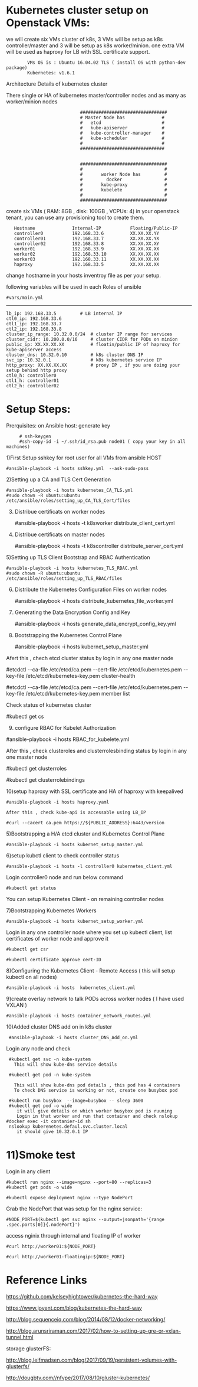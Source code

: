 
# Kubernetes cluster setup on Openstack VMs:

we will create six VMs cluster of k8s, 3 VMs will be setup as k8s controller/master and 3 will be setup as k8s worker/minion.
one extra VM will be used as haproxy for LB with SSL certificate support.

            VMs OS is : Ubuntu 16.04.02 TLS ( install OS with python-dev package)
            Kubernetes: v1.6.1


Architecture Details of kubernetes cluster

 There single or HA of kubernetes master/controller nodes and as many as worker/minion nodes
                                     
 
                                #################################  
                                # Master Node has              #
                                #   etcd                       #
                                #   kube-apiserver             #
                                #   kube-controller-manager    #
                                #   kube-scheduler             #
                                #                              #
                                ################################


                                #################################  
                                #                               # 
                                #       worker Node has         #
                                #         docker                #
                                #       kube-proxy              #
                                #       kubelete                #
                                #                               #
                                #################################
                                      

create six VMs ( RAM: 8GB , disk: 100GB , VCPUs: 4) in your openstack tenant, you can use any provisioning tool to create them.
      
       Hostname              Internal-IP           Floating/Public-IP
       controller0           192.168.33.6          XX.XX.XX.YY
       controller01          192.168.33.7          XX.XX.XX.YX
       controller02          192.168.33.8          XX.XX.XX.XY
       worker01              192.168.33.9          XX.XX.XX.XX
       worker02              192.168.33.10         XX.XX.XX.XX
       worker03              192.168.33.11         XX.XX.XX.XX
       haproxy               192.168.33.5          XX.XX.XX.XX


change hostname in your hosts inventroy file as per your setup.

following variables will be used in each Roles of ansible

    #vars/main.yml

   ---
   	lb_ip: 192.168.33.5         # LB internal IP
   	ctl0_ip: 192.168.33.6
	ctl1_ip: 192.168.33.7
	ctl2_ip: 192.168.33.8
	cluster_ip_range: 10.32.0.0/24  # cluster IP range for services
	cluster_cidr: 10.200.0.0/16     # cluster CIDR for PODs on minion
	public_ip: XX.XX.XX.XX          # floatin/public IP of haproxy for kube-apiserver access
	cluster_dns: 10.32.0.10         # k8s cluster DNS IP
	svc_ip: 10.32.0.1               # k8s kubernetes service IP
	http_proxy: XX.XX.XX.XX         # proxy IP , if you are doing your setup behind http proxy      
	ctl0_h: controller0
	ctl1_h: controller01
	ctl2_h: controller02

# Setup Steps:
Prerquisites:
  on Ansible host:
   generate key 
     
         # ssh-keygen
         #ssh-copy-id -i ~/.ssh/id_rsa.pub node01 ( copy your key in all machines)

 
1)First Setup  sshkey for root user for  all VMs from ansible HOST
   
    #ansible-playbook -i hosts sshkey.yml  --ask-sudo-pass

2)Setting up a CA and TLS Cert Generation
   
    #ansible-playbook -i hosts kubernetes_CA_TLS.yml
    #sudo chown -R ubuntu:ubuntu /etc/ansible/roles/setting_up_CA_TLS_Cert/files

3) Distribue certificats on worker nodes
   
    #ansible-playbook -i hosts -t k8sworker distribute_client_cert.yml

4) Distribue certificats on master nodes
 
   #ansible-playbook -i hosts -t k8scontroller distribute_server_cert.yml
   
5)Setting up TLS Client Bootstrap and RBAC Authentication

    #ansible-playbook -i hosts kubernetes_TLS_RBAC.yml
    #sudo chown -R ubuntu:ubuntu /etc/ansible/roles/setting_up_TLS_RBAC/files

6) Distribute the Kubernetes Configuration Files on worker nodes

    #ansible-playbook -i hosts distribute_kubernetes_file_worker.yml

7) Generating the Data Encryption Config and Key

    #ansible-playbook -i hosts generate_data_encrypt_config_key.yml

8) Bootstrapping the Kubernetes Control Plane

   #ansible-playbook -i hosts kubernet_setup_master.yml


  Afert this , chech etcd cluster status by login in any one master node

  #etcdctl --ca-file /etc/etcd/ca.pem --cert-file /etc/etcd/kubernetes.pem --key-file /etc/etcd/kubernetes-key.pem cluster-health

  #etcdctl --ca-file /etc/etcd/ca.pem --cert-file /etc/etcd/kubernetes.pem --key-file /etc/etcd/kubernetes-key.pem member list

  Check status of kubernetes cluster

  #kubectl get cs

9) configure RBAC for Kubelet Authorization

  #ansible-playbook -i hosts RBAC_for_kubelete.yml

  After this , check clusteroles and clusterrolesbinding status by login in any one master node

  #kubectl get clusterroles

  #kubectl get clusterrolebindings



10)setup haproxy with SSL certificate and HA of haproxy with keepalived
   
    #ansible-playbook -i hosts haproxy.yaml

    After this , check kube-api is accessable using LB_IP

    #curl --cacert ca.pem https://${PUBLIC_ADDRESS}:6443/version
  
5)Bootstrapping a H/A etcd cluster and Kubernetes Control Plane

    #ansible-playbook -i hosts kubernet_setup_master.yml

6)setup kubctl client to check controller status

    #ansible-playbook -i hosts -l controller0 kubernetes_client.yml
    
  Login controller0 node and run below command
   
    #kubectl get status

  You can setup Kubernetes Client - on remaining controller nodes

7)Bootstrapping Kubernetes Workers

    #ansible-playbook -i hosts kubernet_setup_worker.yml

 Login in any one controller node where you set up kubectl client, list certificates of worker node and approve it
 
    #kubectl get csr

    #kubectl certificate approve cert-ID

8)Configuring the Kubernetes Client - Remote Access ( this will setup kubectl on all nodes)

    #ansible-playbook -i hosts  kubernetes_client.yml

9)create overlay network to talk PODs across worker nodes ( I have used VXLAN )

    #ansible-playbook -i hosts container_network_routes.yml

10)Added cluster DNS add on in k8s cluster

     #ansible-playbook -i hosts cluster_DNS_Add_on.yml

   Login any node and check
 
     #kubectl get svc -n kube-system
       This will show kube-dns service details

     #kubectl get pod -n kube-system
 
       This will show kube-dns pod details , this pod has 4 containers
       To check DNS service is working or not, create one busybox pod

     #kubectl run busybox  --image=busybox -- sleep 3600
     #kubectl get pod -o wide
        it will give details on which worker busybox pod is ruuning
        Login in that worker and run that container and check nslokup
    #docker exec -it contanier-id sh
     nslookup kuberenetes.defaul.svc.cluster.local 
        it should give 10.32.0.1 IP
       

# 11)Smoke test

 
  Login in any client
     
    #kubectl run nginx --image=nginx --port=80 --replicas=3
    #kubectl get pods -o wide

    #kubectl expose deployment nginx --type NodePort

  Grab the NodePort that was setup for the nginx service:

    #NODE_PORT=$(kubectl get svc nginx --output=jsonpath='{range .spec.ports[0]}{.nodePort}')

  access nginix through internal and floating IP of worker

    #curl http://worker01:${NODE_PORT}

    #curl http://worker01-floatingip:${NODE_PORT}

 
# Reference Links

  https://github.com/kelseyhightower/kubernetes-the-hard-way

  https://www.joyent.com/blog/kubernetes-the-hard-way

  http://blog.sequenceiq.com/blog/2014/08/12/docker-networking/

  http://blog.arunsriraman.com/2017/02/how-to-setting-up-gre-or-vxlan-tunnel.html
  
  storage glusterFS:
  
  http://blog.leifmadsen.com/blog/2017/09/19/persistent-volumes-with-glusterfs/
  
  http://dougbtv.com//nfvpe/2017/08/10/gluster-kubernetes/
    


 
